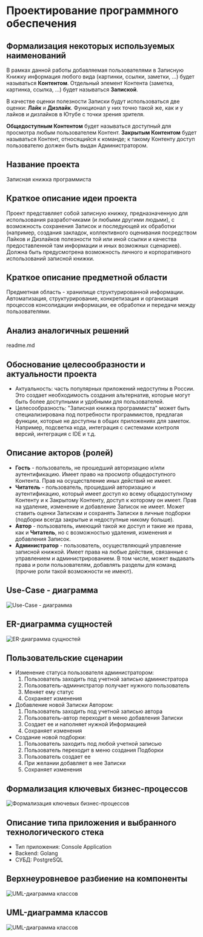 # Проектирование программного обеспечения

## Формализация некоторых используемых наименований

В рамках данной работы добавляемая пользователями в Записную Книжку информация любого вида (картинки, ссылки, заметки, ...) будет называться **Контентом**.
Отдельный элемент Контента (заметка, картинка, ссылка, ...) будет называться **Запиской**.

В качестве оценки полезности Записки будут использоваться две оценки: **Лайк** и **Дизлайк**. Функционал у них точно такой же, как и у лайков и дизлайков в Ютубе с точки зрения зрителя.

**Общедоступным Контентом** будет называться доступный для просмотра любым пользователем Контент.
**Закрытым Контентом** будет называться Контент, относящийся к команде; к такому Контенту доступ пользователю должен быть выдан Администратором.

## Название проекта

Записная книжка программиста

## Краткое описание идеи проекта

Проект представляет собой записную книжку, предназначенную для использования разработчиками (и любыми другими людьми), с возможность сохранения Записок и последующей их обработки (например, создания закладок, коллективного оценивания посредством Лайков и Дизлайков полезности той или иной ссылки и качества предоставленной там информации и иных возможных сценариев).
Должна быть предусмотрена возможность личного и корпоративного использований записной книжки.

## Краткое описание предметной области

Предметная область - хранилище структурированной информации.
Автоматизация, структурирование, конкретизация и организация процессов консолидации информации, ее обработки и передачи между пользователями.

## Анализ аналогичных решений
readme.md

## Обоснование целесообразности и актуальности проекта
* Актуальность: часть популярных приложений недоступны в России. Это создает необходимость создания альтернатив, которые могут быть более доступными и удобными для пользователей.
* Целесообразность: "Записная книжка программиста" может быть специализирована под потребности программистов, предлагая функции, которые не доступны в общих приложениях для заметок. Например, подсветка кода, интеграция с системами контроля версий, интеграция с IDE и т.д.

## Описание акторов (ролей)

* **Гость** - пользователь, не прошедший авторизацию и/или аутентификацию. Имеет право на просмотр общедоступного Контента. Прав на осуществление иных действий не имеет.
* **Читатель** - пользователь, прошедший авторизацию и аутентификацию, который имеет доступ ко всему общедоступному Контенту и к Закрытому Контенту, доступ к которому он имеет. Прав на удаление, изменение и добавление Записок не имеет. Может ставить оценки Запискам и сохранять Записки в личные подборки (подборки всегда закрытые и недоступные никому больше).
* **Автор** - пользователь, имеющий такой же доступ и такие же права, как и **Читатель**, но с возможностью удаления, изменения и добавления Записок.
* **Администратор** - пользователь, осуществляющий управление записной книжкой. Имеет права на любые действия, связанные с управлением и администрированием. В том числе, может выдавать права и роли пользователям, добавлять разделы для команд (прочие роли такой возможности не имеют).

## Use-Case - диаграмма

![Use-Case - диаграмма](./img/usecase.png)

## ER-диаграмма сущностей

![ER-диаграмма сущностей](./img/er.png)

## Пользовательские сценарии
* Изменение статуса пользователя администратором:
    1) Пользователь заходить под учетной записью администратора
    2) Пользователь-администратор получает нужного пользователь
    3) Меняет ему статус
    4) Сохраняет изменения
* Добавление новой Записки Автором:
    1) Пользователь заходить под учетной записью автора
    2) Пользователь-автор переходит в меню добавления Записки
    3) Создает ее и наполняет нужной Информацией
    4) Сохраняет изменения
* Создание новой подборки:
    1) Пользователь заходить под любой учетной записью
    2) Пользователь переходит в меню создания Подборки
    3) Пользователь создает ее
    4) При желании добавляет в нее Записки
    5) Сохраняет изменения

## Формализация ключевых бизнес-процессов

![Формализация ключевых бизнес-процессов](./img/bmpn.png)


## Описание типа приложения и выбранного технологического стека
* Тип приложения: Console Application
* Backend: Golang
* СУБД: PostgreSQL

## Верхнеуровневое разбиение на компоненты
![UML-диаграмма классов](./img/components.png)



## UML-диаграмма классов
![UML-диаграмма классов](./img/uml.png)